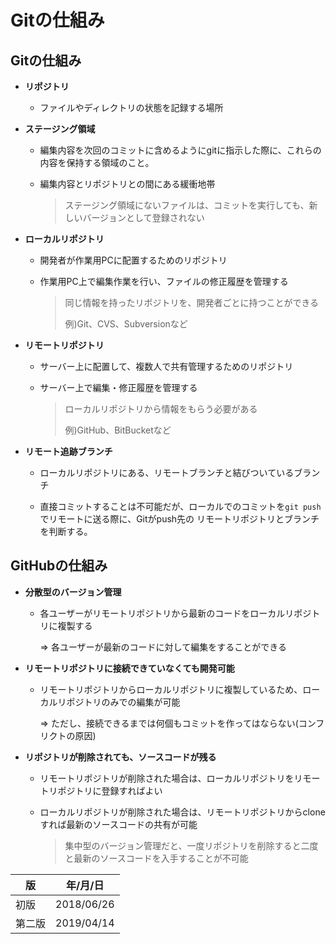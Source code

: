 Gitの仕組み
==========

## Gitの仕組み

* **リポジトリ**  

  * ファイルやディレクトリの状態を記録する場所

* **ステージング領域**  

  * 編集内容を次回のコミットに含めるようにgitに指示した際に、これらの内容を保持する領域のこと。

  * 編集内容とリポジトリとの間にある緩衝地帯

    > ステージング領域にないファイルは、コミットを実行しても、新しいバージョンとして登録されない  

* **ローカルリポジトリ**  

  * 開発者が作業用PCに配置するためのリポジトリ

  * 作業用PC上で編集作業を行い、ファイルの修正履歴を管理する

    > 同じ情報を持ったリポジトリを、開発者ごとに持つことができる
    >
    > 例)Git、CVS、Subversionなど

* **リモートリポジトリ**

  * サーバー上に配置して、複数人で共有管理するためのリポジトリ

  * サーバー上で編集・修正履歴を管理する

    > ローカルリポジトリから情報をもらう必要がある
    >
    > 例)GitHub、BitBucketなど

* **リモート追跡ブランチ**

  * ローカルリポジトリにある、リモートブランチと結びついているブランチ

  * 直接コミットすることは不可能だが、ローカルでのコミットを`git push`でリモートに送る際に、Gitがpush先の  リモートリポジトリとブランチを判断する。


## GitHubの仕組み

* **分散型のバージョン管理**

  * 各ユーザーがリモートリポジトリから最新のコードをローカルリポジトリに複製する

    => 各ユーザーが最新のコードに対して編集をすることができる

* **リモートリポジトリに接続できていなくても開発可能**

  * リモートリポジトリからローカルリポジトリに複製しているため、ローカルリポジトリのみでの編集が可能

    => ただし、接続できるまでは何個もコミットを作ってはならない(コンフリクトの原因)

* **リポジトリが削除されても、ソースコードが残る**

  * リモートリポジトリが削除された場合は、ローカルリポジトリをリモートリポジトリに登録すればよい

  * ローカルリポジトリが削除された場合は、リモートリポジトリからcloneすれば最新のソースコードの共有が可能  

    > 集中型のバージョン管理だと、一度リポジトリを削除すると二度と最新のソースコードを入手することが不可能



| 版     | 年/月/日   |
| ------ | ---------- |
| 初版   | 2018/06/26 |
| 第二版 | 2019/04/14 |
